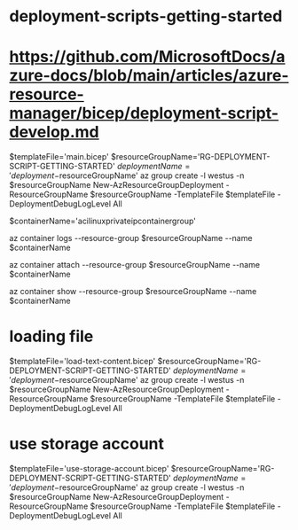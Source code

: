 # deployment-scripts-getting-started
# https://github.com/MicrosoftDocs/azure-docs/blob/main/articles/azure-resource-manager/bicep/deployment-script-develop.md
$templateFile='main.bicep' 
$resourceGroupName='RG-DEPLOYMENT-SCRIPT-GETTING-STARTED'
 $deploymentName='deployment-$resourceGroupName'
  az group create -l westus -n $resourceGroupName 
  New-AzResourceGroupDeployment -ResourceGroupName $resourceGroupName -TemplateFile $templateFile -DeploymentDebugLogLevel All 

$containerName='acilinuxprivateipcontainergroup'

az container logs --resource-group $resourceGroupName --name $containerName

az container attach --resource-group $resourceGroupName --name $containerName

az container show --resource-group $resourceGroupName --name $containerName

# loading file
$templateFile='load-text-content.bicep' 
$resourceGroupName='RG-DEPLOYMENT-SCRIPT-GETTING-STARTED'
 $deploymentName='deployment-$resourceGroupName'
  az group create -l westus -n $resourceGroupName 
  New-AzResourceGroupDeployment -ResourceGroupName $resourceGroupName -TemplateFile $templateFile -DeploymentDebugLogLevel All 

# use storage account

  $templateFile='use-storage-account.bicep' 
$resourceGroupName='RG-DEPLOYMENT-SCRIPT-GETTING-STARTED'
 $deploymentName='deployment-$resourceGroupName'
  az group create -l westus -n $resourceGroupName 
  New-AzResourceGroupDeployment -ResourceGroupName $resourceGroupName -TemplateFile $templateFile -DeploymentDebugLogLevel All 